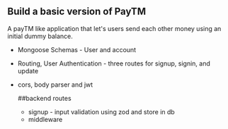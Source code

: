 
## Build a basic version of PayTM
A payTM like application that let's users send each other money using an initial dummy balance.

- Mongoose Schemas - User and account
- Routing, User Authentication - three routes for signup, signin, and update
- cors, body parser and jwt

  ##backend routes
  - signup - input validation using zod and store in db
  - middleware
